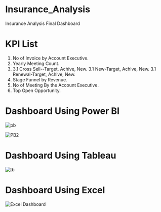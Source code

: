 # Insurance_Analysis
Insurance Analysis Final Dashboard

# KPI List
1. No of Invoice by Account Executive.
2. Yearly Meeting Count.
3. 3.1 Cross Sell--Target, Achive, New. 3.1 New-Target, Achive, New. 3.1 Renewal-Target, Achive, New.
4. Stage Funnel by Revenue.
5. No of Meeting By the Account Executive.
6. Top Open Opportunity.


# Dashboard Using Power BI
![pb](https://github.com/user-attachments/assets/f6eb7a9f-86eb-40fa-b9b1-0d87f63b4cef)

![PB2](https://github.com/user-attachments/assets/6c7df35e-8574-4e86-95ad-12eda7836060)


# Dashboard Using Tableau
![tb](https://github.com/user-attachments/assets/60a56319-b8a2-4ca7-a3b8-f8836871952d)

# Dashboard Using Excel
![Excel Dashboard](https://github.com/user-attachments/assets/26721ddd-6251-42f6-9515-bc8fb6d9c09d)











